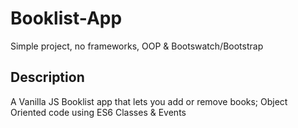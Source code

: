 # Booklist-App
Simple project, no frameworks, OOP & Bootswatch/Bootstrap

## Description
A Vanilla JS Booklist app that lets you add or remove books; 
Object Oriented code using ES6 Classes & Events

